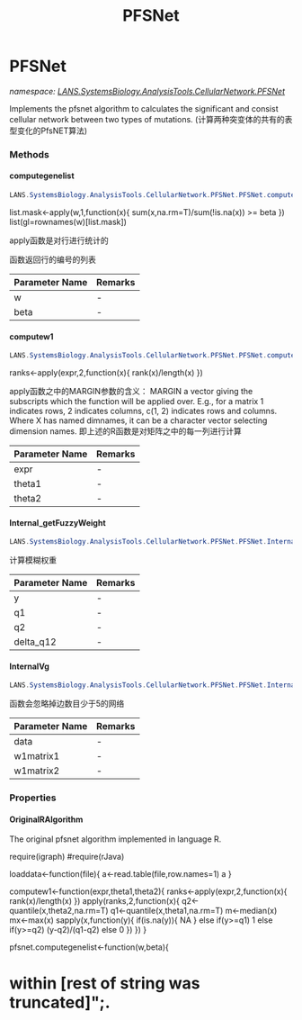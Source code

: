 ﻿---
title: PFSNet
---

# PFSNet
_namespace: [LANS.SystemsBiology.AnalysisTools.CellularNetwork.PFSNet](N-LANS.SystemsBiology.AnalysisTools.CellularNetwork.PFSNet.html)_

Implements the pfsnet algorithm to calculates the significant and consist cellular network between two types of mutations.
 (计算两种突变体的共有的表型变化的PfsNET算法)

### Methods

#### computegenelist
```csharp
LANS.SystemsBiology.AnalysisTools.CellularNetwork.PFSNet.PFSNet.computegenelist(LANS.SystemsBiology.AnalysisTools.CellularNetwork.PFSNet.DataStructure.DataFrameRow[],System.Double)
```
list.mask<-apply(w,1,function(x){
 sum(x,na.rm=T)/sum(!is.na(x)) >= beta
 })
 list(gl=rownames(w)[list.mask])
 
 apply函数是对行进行统计的
 
 函数返回行的编号的列表

|Parameter Name|Remarks|
|--------------|-------|
|w|-|
|beta|-|


#### computew1
```csharp
LANS.SystemsBiology.AnalysisTools.CellularNetwork.PFSNet.PFSNet.computew1(LANS.SystemsBiology.AnalysisTools.CellularNetwork.PFSNet.DataStructure.DataFrameRow[],System.Double,System.Double)
```
ranks<-apply(expr,2,function(x){
 rank(x)/length(x)
 })
 
 apply函数之中的MARGIN参数的含义：
 MARGIN
 a vector giving the subscripts which the function will be applied over. E.g., for a matrix 1 indicates rows, 2 indicates columns, c(1, 2) indicates rows and columns. 
 Where X has named dimnames, it can be a character vector selecting dimension names.
 即上述的R函数是对矩阵之中的每一列进行计算

|Parameter Name|Remarks|
|--------------|-------|
|expr|-|
|theta1|-|
|theta2|-|


#### Internal_getFuzzyWeight
```csharp
LANS.SystemsBiology.AnalysisTools.CellularNetwork.PFSNet.PFSNet.Internal_getFuzzyWeight(System.Double,System.Double,System.Double,System.Double)
```
计算模糊权重

|Parameter Name|Remarks|
|--------------|-------|
|y|-|
|q1|-|
|q2|-|
|delta_q12|-|


#### InternalVg
```csharp
LANS.SystemsBiology.AnalysisTools.CellularNetwork.PFSNet.PFSNet.InternalVg(LANS.SystemsBiology.AnalysisTools.CellularNetwork.PFSNet.DataStructure.GraphEdge[],LANS.SystemsBiology.AnalysisTools.CellularNetwork.PFSNet.DataStructure.DataFrameRow[],LANS.SystemsBiology.AnalysisTools.CellularNetwork.PFSNet.DataStructure.DataFrameRow[])
```
函数会忽略掉边数目少于5的网络

|Parameter Name|Remarks|
|--------------|-------|
|data|-|
|w1matrix1|-|
|w1matrix2|-|




### Properties

#### OriginalRAlgorithm
The original pfsnet algorithm implemented in language R.
 
require(igraph)
#require(rJava)

loaddata<-function(file){
a<-read.table(file,row.names=1)
a
}

computew1<-function(expr,theta1,theta2){
ranks<-apply(expr,2,function(x){
rank(x)/length(x)
})
apply(ranks,2,function(x){
q2<-quantile(x,theta2,na.rm=T)
q1<-quantile(x,theta1,na.rm=T)
m<-median(x)
mx<-max(x)
sapply(x,function(y){
if(is.na(y)){
NA
}
else if(y>=q1)
1
else if(y>=q2)
(y-q2)/(q1-q2)
else
0
})
})
}

pfsnet.computegenelist<-function(w,beta){
# within [rest of string was truncated]";.

